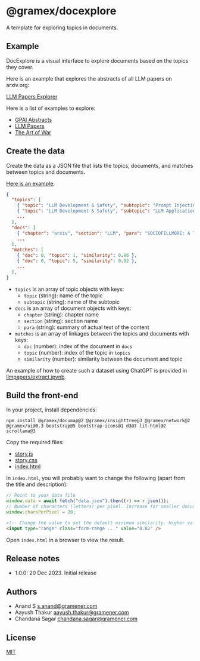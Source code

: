 # @gramex/docexplore

A template for exploring topics in documents.

## Example

DocExplore is a visual interface to explore documents based on the topics they cover.

Here is an example that explores the abstracts of all LLM papers on arxiv.org:

[LLM Papers Explorer](llmpapers/index.html ":include")

Here is a list of examples to explore:

- [GPAI Abstracts](gpai/index.html ":ignore")
- [LLM Papers](llmpapers/index.html ":ignore")
- [The Art of War](artofwar/index.html ":ignore")

## Create the data

Create the data as a JSON file that lists the topics, documents, and matches between topics and documents.

[Here is an example](llmpapers/data.json):

```json
{
  "topics": [
    { "topic": "LLM Development & Safety", "subtopic": "Prompt Injection Security" },
    { "topic": "LLM Development & Safety", "subtopic": "LLM Application Safety" },
    ...
  ],
  "docs": [
    { "chapter": "arxiv", "section": "LLM", "para": "SOCIOFILLMORE: A Tool for ..." },
    ...
  ],
  "matches": [
    { "doc": 0, "topic": 1, "similarity": 0.86 },
    { "doc": 0, "topic": 5, "similarity": 0.92 },
    ...
  ],
}
```

- `topics` is an array of topic objects with keys:
  - `topic` (string): name of the topic
  - `subtopic` (string): name of the subtopic
- `docs` is an array of document objects with keys:
  - `chapter` (string): chapter name
  - `section` (string): section name
  - `para` (string): summary of actual text of the content
- `matches` is an array of linkages between the topics and documents with keys:
  - `doc` (number): index of the document in `docs`
  - `topic` (number): index of the topic in `topics`
  - `similarity` (number): similarity between the document and topic

An example of how to create such a dataset using ChatGPT is provided in
[llmpapers/extract.ipynb](https://code.gramener.com/cto/gramex-docexplore/-/blob/main/llmpapers/extract.ipynb).

## Build the front-end

In your project, install dependencies:

```shell
npm install @gramex/documap@2 @gramex/insighttree@3 @gramex/network@2 @gramex/ui@0.3 bootstrap@5 bootstrap-icons@1 d3@7 lit-html@2 scrollama@3
```

Copy the required files:

- [story.js](https://code.gramener.com/cto/gramex-docexplore/-/blob/main/story.js)
- [story.css](https://code.gramener.com/cto/gramex-docexplore/-/blob/main/story.css)
- [index.html](https://code.gramener.com/cto/gramex-docexplore/-/blob/main/llmpapers/index.html)

In `index.html`, you will probably want to change the following (apart from the title and description):

```js
// Point to your data file
window.data = await fetch("data.json").then((r) => r.json());
// Number of characters (letters) per pixel. Increase for smaller documap
window.charsPerPixel = 20;
```

```html
<!-- Change the value to set the default minimum similarity. Higher values show fewer matches -->
<input type="range" class="form-range ..." value="0.82" />
```

Open `index.html` in a browser to view the result.

## Release notes

- 1.0.0: 20 Dec 2023. Initial release

## Authors

- Anand S <s.anand@gramener.com>
- Aayush Thakur <aayush.thakur@gramener.com>
- Chandana Sagar <chandana.sagar@gramener.com>

## License

[MIT](https://spdx.org/licenses/MIT.html)
